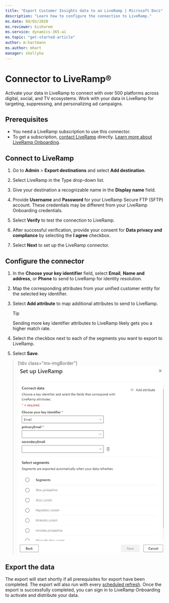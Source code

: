 ```yaml
---
title: "Export Customer Insights data to an LiveRamp | Microsoft Docs"
description: "Learn how to configure the connection to LiveRamp."
ms.date: 04/03/2020
ms.reviewer: kishorem
ms.service: dynamics-365-ai
ms.topic: "get-started-article"
author: m-hartmann
ms.author: mhart
manager: shellyha
---
```


# Connector to LiveRamp&reg;

Activate your data in LiveRamp to connect with over 500 platforms across digital, social, and TV ecosystems. Work with your data in LiveRamp for targeting, suppressing, and personalizing ad campaigns.

## Prerequisites

- You need a LiveRamp subscription to use this connector.
- To get a subscription, [contact LiveRamp](https://liveramp.com/contact/) directly. [Learn more about LiveRamp Onboarding](https://liveramp.com/our-platform/data-onboarding/
).

## Connect to LiveRamp

1. Go to **Admin** > **Export destinations**  and select **Add destination**.

1. Select LiveRamp in the Type drop-down list.

1. Give your destination a recognizable name in the **Display name** field.

1. Provide **Username** and **Password** for your LiveRamp Secure FTP (SFTP) account.
These credentials may be different from your LiveRamp Onboarding credentials.

1. Select **Verify** to test the connection to LiveRamp.

1. After successful verification, provide your consent for **Data privacy and compliance** by selecting the **I agree** checkbox.

1. Select **Next** to set up the LiveRamp connector.

## Configure the connector

1. In the **Choose your key identifier** field, select **Email**,  **Name and address**, or **Phone** to send to LiveRamp for identity resolution.

1. Map the corresponding attributes from your unified customer entity for the selected key identifier.

1. Select **Add attribute** to map additional attributes to send to LiveRamp.

   > [!TIP]
   > Sending more key identifier attributes to LiveRamp likely gets you a higher match rate.

1. Select the checkbox next to each of the segments you want to export to LiveRamp.

1. Select **Save**.

> [!div class="mx-imgBorder"]
> ![LiveRamp connector with attribute mapping](media/export-liveramp-segments.png "LiveRamp connector with attribute mapping")

## Export the data

The export will start shortly if all prerequisites for export have been completed. The export will also run with every [scheduled refresh](pm-settings.md#schedule-tab).
Once the export is successfully completed, you can sign in to LiveRamp Onboarding to activate and distribute your data.
